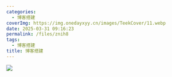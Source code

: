```yaml
---
categories:
  - 博客搭建
coverImg: https://img.onedayxyy.cn/images/TeekCover/11.webp
date: 2025-03-31 09:16:23
permalink: /files/znih8
tags:
  - 博客搭建
title: 博客搭建
---
```

![](https://img.onedayxyy.cn/images/image-20250329091829.jpg)